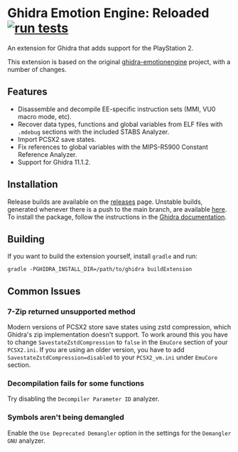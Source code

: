 # Ghidra Emotion Engine: Reloaded [![run tests](https://github.com/chaoticgd/ghidra-emotionengine-reloaded/actions/workflows/test.yml/badge.svg?branch=main)](https://github.com/chaoticgd/ghidra-emotionengine-reloaded/actions/workflows/test.yml)
An extension for Ghidra that adds support for the PlayStation 2.

This extension is based on the original [ghidra-emotionengine](https://github.com/beardypig/ghidra-emotionengine) project, with a number of changes.

## Features

- Disassemble and decompile EE-specific instruction sets (MMI, VU0 macro mode, etc).
- Recover data types, functions and global variables from ELF files with `.mdebug` sections with the included STABS Analyzer.
- Import PCSX2 save states.
- Fix references to global variables with the MIPS-R5900 Constant Reference Analyzer.
- Support for Ghidra 11.1.2.

## Installation

Release builds are available on the [releases](https://github.com/chaoticgd/ghidra-emotionengine-reloaded/releases) page. Unstable builds, generated whenever there is a push to the main branch, are available [here](https://github.com/chaoticgd/ghidra-emotionengine-reloaded/releases/tag/unstable). To install the package, follow the instructions in the [Ghidra documentation](https://ghidra-sre.org/InstallationGuide.html#Extensions).

## Building

If you want to build the extension yourself, install `gradle` and run:
 
```
gradle -PGHIDRA_INSTALL_DIR=/path/to/ghidra buildExtension
```

## Common Issues

### 7-Zip returned unsupported method

Modern versions of PCSX2 store save states using zstd compression, which Ghidra's zip implementation doesn't support. To work around this you have to change `SavestateZstdCompression` to `false` in the `EmuCore` section of your `PCSX2.ini`.
If you are using an older version, you have to add `SavestateZstdCompression=disabled` to your `PCSX2_vm.ini` under `EmuCore` section.

### Decompilation fails for some functions

Try disabling the `Decompiler Parameter ID` analyzer.

### Symbols aren't being demangled

Enable the `Use Deprecated Demangler` option in the settings for the `Demangler GNU` analyzer.
